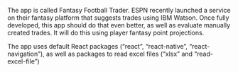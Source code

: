 The app is called Fantasy Football Trader. ESPN recently launched a service on their fantasy platform that suggests trades using IBM Watson. Once fully developed, this app should do that even better, as well as evaluate manually created trades. It will do this using player fantasy point projections.

The app uses default React packages (“react”, “react-native”, “react-navigation”), as well as packages to read excel files (“xlsx” and “read-excel-file”)

